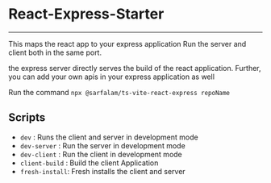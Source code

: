# React-Express-Starter
---

This maps the react app to your express application
Run the server and client both in the same port.

the express server directly serves the build of the react application.
Further, you can add your own apis in your express application as well

Run the command `npx @sarfalam/ts-vite-react-express repoName`

## Scripts
- `dev` : Runs the client and server in development mode
- `dev-server` : Run the server in development mode
- `dev-client` : Run the client in development mode
- `client-build` : Build the client Application
- `fresh-install`: Fresh installs the client and server

